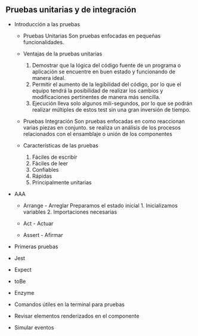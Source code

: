 
## Pruebas unitarias y de integración

- Introducción a las pruebas
    - Pruebas Unitarias 
        Son pruebas enfocadas en pequeñas funcionalidades.
    
    - Ventajas de la pruebas unitarias
        1. Demostrar que la lógica del código fuente de un programa o aplicación se encuentre en buen estado y funcionando de manera ideal.
        2. Permitir el aumento de la legibilidad del código, por lo que el equipo tendrá la posibilidad de realizar los cambios y modificaciones pertinentes de manera más sencilla.
        3. Ejecución lleva solo algunos mili-segundos, por lo que se podrán realizar múltiples de estos test sin una gran inversión de tiempo.

    - Pruebas Integración
        Son pruebas enfocadas en como reaccionan varias piezas en 
        conjunto. se realiza un análisis de los procesos relacionados con el ensamblaje o unión de los componentes
    
    - Características de las pruebas
        1. Fáciles de escribir
        2. Fáciles de leer
        3. Confiables
        4. Rápidas
        5. Principalmente unitarias

- AAA
    - Arrange - Arreglar
        Preparamos el estado inicial
            1. Inicializamos variables
            2. Importaciones necesarias
    - Act - Actuar

    - Assert - Afirmar
    

- Primeras pruebas
- Jest
- Expect
- toBe
- Enzyme
- Comandos útiles en la terminal para pruebas
- Revisar elementos renderizados en el componente
- Simular eventos